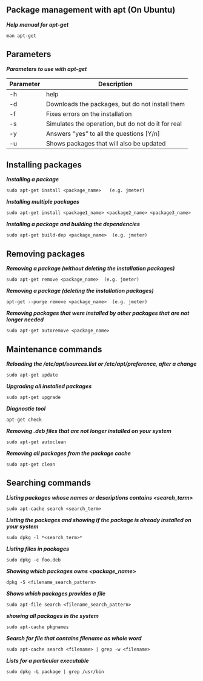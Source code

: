## Package management with apt (On Ubuntu)


**_Help manual for apt-get_**
```
man apt-get
```

## Parameters
**_Parameters to use with apt-get_**

|Parameter |Description|
|-----|-----|
|-h | help|
|-d | Downloads the packages, but do not install them|
|-f | Fixes errors on the installation |
|-s | Simulates the operation, but do not do it for real|
|-y | Answers "yes" to all the questions [Y/n]|
|-u | Shows packages that will also be updated|


## Installing packages
**_Installing a package_**
```
sudo apt-get install <package_name>   (e.g. jmeter)
```

**_Installing multiple packages_**
```
sudo apt-get install <package1_name> <package2_name> <package3_name>
```

**_Installing a package and building the dependencies_**
```
sudo apt-get build-dep <package_name>  (e.g. jmeter)
```


## Removing packages
**_Removing a package (without deleting the installation packages)_**
```
sudo apt-get remove <package_name>  (e.g. jmeter)
```

**_Removing a package (deleting the installation packages)_**
```
apt-get --purge remove <package_name>  (e.g. jmeter)
```

**_Removing packages that were installed by other packages that are not longer needed_**
```
sudo apt-get autoremove <package_name>
```


## Maintenance commands
**_Reloading the /etc/apt/sources.list or /etc/apt/preference, after a change_**
```
sudo apt-get update
```

**_Upgrading all installed packages_**
```
sudo apt-get upgrade
```

**_Diagnostic tool_**
```
apt-get check
```

**_Removing .deb files that are not longer installed on your system_**
```
sudo apt-get autoclean 
```
**_Removing all packages from the package cache_**
```
sudo apt-get clean
```


## Searching commands
**_Listing packages whose names or descriptions contains <search_term>_**
```
sudo apt-cache search <search_term>
```

**_Listing the packages and showing if the package is already installed on your system_**
```
sudo dpkg -l *<search_term>*
```

**_Listing files in packages_**
```
sudo dpkg -c foo.deb
```

**_Showing which packages owns <package_name>_**
```
dpkg -S <filename_search_pattern>
```

**_Shows which packages provides a file_**
```
sudo apt-file search <filename_search_pattern>
```

**_showing all packages in the system_**
```
sudo apt-cache pkgnames
```

**_Search for file that contains filename as whole word_**
```
sudo apt-cache search <filename> | grep -w <filename>
```

**_Lists for a particular executable_**
```
sudo dpkg -L package | grep /usr/bin 
```
